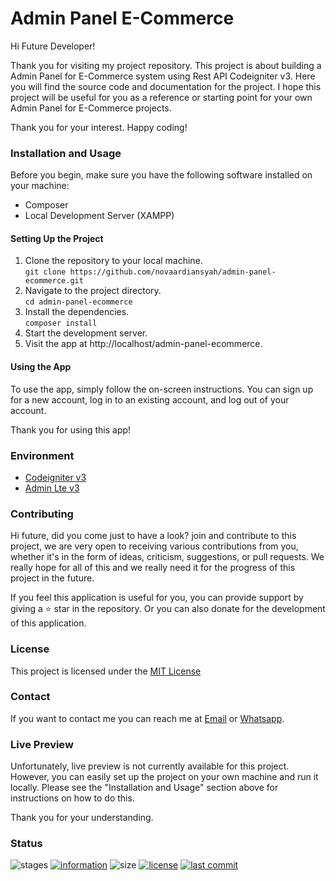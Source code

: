 # Admin Panel E-Commerce

Hi Future Developer!

Thank you for visiting my project repository. This project is about building a Admin Panel for E-Commerce system using Rest API Codeigniter v3. Here you will find the source code and documentation for the project. I hope this project will be useful for you as a reference or starting point for your own Admin Panel for E-Commerce projects.

Thank you for your interest. Happy coding!

### Installation and Usage

Before you begin, make sure you have the following software installed on your machine:

- Composer
- Local Development Server (XAMPP)

#### Setting Up the Project

1. Clone the repository to your local machine.<br/>
`git clone https://github.com/novaardiansyah/admin-panel-ecommerce.git`
2. Navigate to the project directory.<br/>
`cd admin-panel-ecommerce`
3. Install the dependencies.<br/>
`composer install`
4. Start the development server.<br/>
5. Visit the app at http://localhost/admin-panel-ecommerce.

#### Using the App

To use the app, simply follow the on-screen instructions. You can sign up for a new account, log in to an existing account, and log out of your account.

Thank you for using this app!

### Environment

- [Codeigniter v3](https://codeigniter.com/)
- [Admin Lte v3](https://adminlte.io/docs/3.0/)

### Contributing

Hi future, did you come just to have a look? join and contribute to this project, we are very open to receiving various contributions from you, whether it's in the form of ideas, criticism, suggestions, or pull requests. We really hope for all of this and we really need it for the progress of this project in the future.

If you feel this application is useful for you, you can provide support by giving a ⭐ star in the repository. Or you can also donate for the development of this application.

### License

This project is licensed under the [MIT License](https://github.com/novaardiansyah/admin-panel-ecommerce/blob/main/LICENSE)

### Contact

If you want to contact me you can reach me at [Email](mailto:novaardiansyah78@gmal.com) or [Whatsapp](https://wa.me/6289506668480).

### Live Preview
Unfortunately, live preview is not currently available for this project. However, you can easily set up the project on your own machine and run it locally. Please see the "Installation and Usage" section above for instructions on how to do this.

Thank you for your understanding.

### Status

![stages](https://img.shields.io/badge/stages-production-informational)
[![information](https://img.shields.io/badge/information-references-informational)](https://github.com/novaardiansyah/admin-panel-ecommerce/blob/main/references.json)
![size](https://img.shields.io/github/repo-size/novaardiansyah/admin-panel-ecommerce?label=size&color=informational)
[![license](https://img.shields.io/badge/license-MIT-blue.svg)](https://github.com/novaardiansyah/admin-panel-ecommerce/blob/main/LICENSE)
[![last commit](https://img.shields.io/github/last-commit/novaardiansyah/admin-panel-ecommerce?label=last%20commit&color=informational)](https://github.com/novaardiansyah/admin-panel-ecommerce/commits/main)

<!-- ### Snapshot

<p float="left">
  <img src="https://raw.githubusercontent.com/novaardiansyah/admin-panel-ecommerce/main/public/images/images-1.png" width="250" />&emsp;&emsp;
  <img src="https://raw.githubusercontent.com/novaardiansyah/admin-panel-ecommerce/main/public/images/images-2.png" width="250" />
</p> 

<p float="left">
  <img src="https://raw.githubusercontent.com/novaardiansyah/admin-panel-ecommerce/main/public/images/images-3.png" width="250" />&emsp;&emsp;
  <img src="https://raw.githubusercontent.com/novaardiansyah/admin-panel-ecommerce/main/public/images/images-4.png" width="250" />
</p> -->
